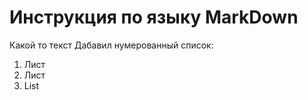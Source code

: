 # Инструкция по языку MarkDown

Какой то текст
Дабавил нумерованный список:
1. Лист
2. Лист
3. List
